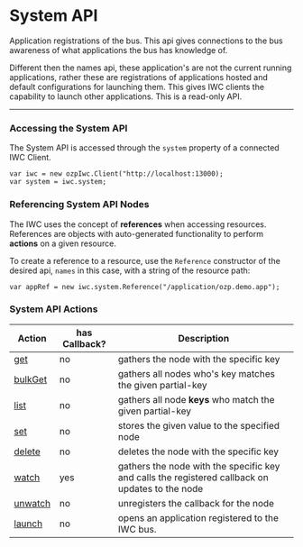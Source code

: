 # System API
Application registrations of the bus. This api gives connections to the bus awareness of what applications the bus
has knowledge of.

Different then the names api, these application's are not the current running applications, rather these are
registrations of applications hosted and default configurations for launching them. This gives IWC clients the
capability to launch other applications. This is a read-only API.

***

### Accessing the System API
The System API is accessed through the `system` property of a connected IWC Client.

```
var iwc = new ozpIwc.Client("http://localhost:13000);
var system = iwc.system;
```

### Referencing System API Nodes
The IWC uses the concept of **references** when accessing resources. References
are objects with auto-generated functionality to perform **actions** on
a given resource.

To create a reference to a resource, use the `Reference` constructor of the
desired api, `names` in this case, with a string of the resource path:
```
var appRef = new iwc.system.Reference("/application/ozp.demo.app");
```

### System API Actions
| Action  | has Callback? | Description                                                                                     |
| ------- | ------------- | ----------------------------------------------------------------------------------------------- |
| [get](../common/get.md)   | no            | gathers the node with the specific key                                                          |
| [bulkGet](../common/bulkGet.md) | no            | gathers all nodes  who's key matches the given partial-key                                       |
| [list](../common/list.md)    | no            | gathers all node **keys** who match the given partial-key                                       |
| [set](../common/set.md)     | no            | stores the given value to the specified node                                                    |
| [delete](../common/delete.md)  | no            | deletes the node with the specific key                                                          |
| [watch](../common/watch.md)   | yes           | gathers the node with the specific key and calls the registered callback on updates to the node |
| [unwatch](../common/unwatch.md) | no            | unregisters the callback for the node                                                           |
| [launch](launch.md)   | no            | opens an application registered to the IWC bus.|
